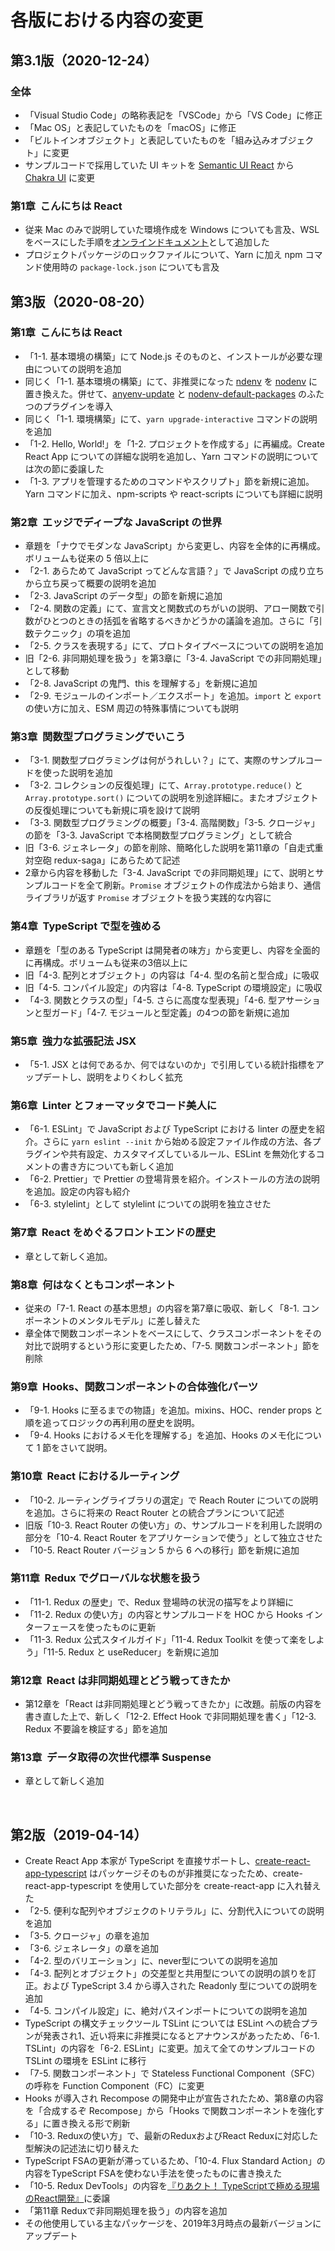 <!-- markdownlint-disable MD024 -->
# 各版における内容の変更

## 第3.1版（2020-12-24）

### 全体

- 「Visual Studio Code」の略称表記を「VSCode」から「VS Code」に修正
- 「Mac OS」と表記していたものを「macOS」に修正
- 「ビルトインオブジェクト」と表記していたものを「組み込みオブジェクト」に変更
- サンプルコードで採用していた UI キットを [Semantic UI React](https://react.semantic-ui.com/) から [Chakra UI](https://chakra-ui.com/) に変更

### 第1章&nbsp; こんにちは React

- 従来 Mac のみで説明していた環境作成を Windows についても言及、WSL をベースにした手順を[オンラインドキュメント](../extract/build-win-wnv.md)として追加した
- プロジェクトパッケージのロックファイルについて、Yarn に加え npm コマンド使用時の `package-lock.json` についても言及

## 第3版（2020-08-20）

### 第1章&nbsp; こんにちは React

- 「1-1. 基本環境の構築」にて Node.js そのものと、インストールが必要な理由についての説明を追加
- 同じく「1-1. 基本環境の構築」にて、非推奨になった [ndenv](https://github.com/riywo/ndenv) を [nodenv](https://github.com/nodenv/nodenv) に置き換えた。併せて、[anyenv-update](https://github.com/znz/anyenv-update) と [nodenv-default-packages](https://github.com/nodenv/nodenv-default-packages) のふたつのプラグインを導入
- 同じく「1-1. 環境構築」にて、`yarn upgrade-interactive` コマンドの説明を追加
- 「1-2. Hello, World!」を「1-2. プロジェクトを作成する」に再編成。Create React App についての詳細な説明を追加し、Yarn コマンドの説明については次の節に委譲した
- 「1-3. アプリを管理するためのコマンドやスクリプト」節を新規に追加。Yarn コマンドに加え、npm-scripts や react-scripts についても詳細に説明

### 第2章&nbsp; エッジでディープな JavaScript の世界

- 章題を「ナウでモダンな JavaScript」から変更し、内容を全体的に再構成。ボリュームも従来の 5 倍以上に
- 「2-1. あらためて JavaScript ってどんな言語？」で JavaScript の成り立ちから立ち戻って概要の説明を追加
- 「2-3. JavaScript のデータ型」の節を新規に追加
- 「2-4. 関数の定義」にて、宣言文と関数式のちがいの説明、アロー関数で引数がひとつのときの括弧を省略するべきかどうかの議論を追加。さらに「引数テクニック」の項を追加
- 「2-5. クラスを表現する」にて、プロトタイプベースについての説明を追加
- 旧「2-6. 非同期処理を扱う」を第3章に「3-4. JavaScript での非同期処理」として移動
- 「2-8. JavaScript の鬼門、this を理解する」を新規に追加
- 「2-9. モジュールのインポート／エクスポート」を追加。`import` と `export` の使い方に加え、ESM 周辺の特殊事情についても説明

### 第3章&nbsp; 関数型プログラミングでいこう

- 「3-1. 関数型プログラミングは何がうれしい？」にて、実際のサンプルコードを使った説明を追加
- 「3-2. コレクションの反復処理」にて、`Array.prototype.reduce()` と `Array.prototype.sort()` についての説明を別途詳細に。またオブジェクトの反復処理についても新規に項を設けて説明
- 「3-3. 関数型プログラミングの概要」「3-4. 高階関数」「3-5. クロージャ」の節を「3-3. JavaScript で本格関数型プログラミング」として統合
- 旧「3-6. ジェネレータ」の節を削除、簡略化した説明を第11章の「自走式重対空砲 redux-saga」にあらためて記述
- 2章から内容を移動した「3-4. JavaScript での非同期処理」にて、説明とサンプルコードを全て刷新。`Promise` オブジェクトの作成法から始まり、通信ライブラリが返す `Promise` オブジェクトを扱う実践的な内容に

### 第4章&nbsp; TypeScript で型を強める

- 章題を「型のある TypeScript は開発者の味方」から変更し、内容を全面的に再構成。ボリュームも従来の3倍以上に
- 旧「4-3. 配列とオブジェクト」の内容は「4-4. 型の名前と型合成」に吸収
- 旧「4-5. コンパイル設定」の内容は「4-8. TypeScript の環境設定」に吸収
- 「4-3. 関数とクラスの型」「4-5. さらに高度な型表現」「4-6. 型アサーションと型ガード」「4-7. モジュールと型定義」の4つの節を新規に追加

### 第5章&nbsp; 強力な拡張記法 JSX

- 「5-1. JSX とは何であるか、何ではないのか」で引用している統計指標をアップデートし、説明をよりくわしく拡充

### 第6章&nbsp; Linter とフォーマッタでコード美人に

- 「6-1. ESLint」で JavaScript および TypeScript における linter の歴史を紹介。さらに  `yarn eslint --init` から始める設定ファイル作成の方法、各プラグインや共有設定、カスタマイズしているルール、ESLint を無効化するコメントの書き方についても新しく追加
- 「6-2. Prettier」で Prettier の登場背景を紹介。インストールの方法の説明を追加。設定の内容も紹介
- 「6-3. stylelint」として stylelint についての説明を独立させた

### 第7章&nbsp; React をめぐるフロントエンドの歴史

- 章として新しく追加。

### 第8章&nbsp; 何はなくともコンポーネント

- 従来の「7-1. React の基本思想」の内容を第7章に吸収、新しく「8-1. コンポーネントのメンタルモデル」に差し替えた
- 章全体で関数コンポーネントをベースにして、クラスコンポーネントをその対比で説明するという形に変更したため、「7-5. 関数コンポーネント」節を削除

### 第9章&nbsp; Hooks、関数コンポーネントの合体強化パーツ

- 「9-1. Hooks に至るまでの物語」を追加。mixins、HOC、render props と順を追ってロジックの再利用の歴史を説明。
- 「9-4. Hooks におけるメモ化を理解する」を追加、Hooks のメモ化について 1 節をさいて説明。

### 第10章&nbsp; React におけるルーティング

- 「10-2. ルーティングライブラリの選定」で Reach Router についての説明を追加。さらに将来の React Router との統合プランについて記述
- 旧版「10-3. React Router の使い方」の、サンプルコードを利用した説明の部分を「10-4. React Router をアプリケーションで使う」として独立させた
- 「10-5.  React Router バージョン 5 から 6 への移行」節を新規に追加

### 第11章&nbsp; Redux でグローバルな状態を扱う

- 「11-1. Redux の歴史」で、Redux 登場時の状況の描写をより詳細に
- 「11-2. Redux の使い方」の内容とサンプルコードを HOC から Hooks インターフェースを使ったものに更新
- 「11-3. Redux 公式スタイルガイド」「11-4. Redux Toolkit を使って楽をしよう」「11-5. Redux と useReducer」を新規に追加

### 第12章&nbsp; React は非同期処理とどう戦ってきたか

- 第12章を「React は非同期処理とどう戦ってきたか」に改題。前版の内容を書き直した上で、新しく「12-2. Effect Hook で非同期処理を書く」「12-3. Redux 不要論を検証する」節を追加

### 第13章&nbsp; データ取得の次世代標準 Suspense

- 章として新しく追加

<br />

## 第2版（2019-04-14）

- Create React App 本家が TypeScript を直接サポートし、[create-react-app-typescript](https://github.com/wmonk/create-react-app-typescript) はパッケージそのものが非推奨になったため、create-react-app-typescript を使用していた部分を create-react-app に入れ替えた
- 「2-5. 便利な配列やオブジェクのトリテラル」に、分割代入についての説明を追加
- 「3-5. クロージャ」の章を追加
- 「3-6. ジェネレータ」の章を追加
- 「4-2. 型のバリエーション」に、never型についての説明を追加
- 「4-3. 配列とオブジェクト」の交差型と共用型についての説明の誤りを訂正。および TypeScript 3.4 から導入された Readonly 型についての説明を追加
- 「4-5. コンパイル設定」に、絶対パスインポートについての説明を追加
- TypeScript の構文チェックツール TSLint については ESLint への統合プランが発表され1、近い将来に非推奨になるとアナウンスがあったため、「6-1. TSLint」の内容を「6-2. ESLint」に変更。加えて全てのサンプルコードの TSLint の環境を ESLint に移行
- 「7-5. 関数コンポーネント」で Stateless Functional Component（SFC）の呼称を Function Component（FC）に変更
- Hooks が導入され Recompose の開発中止が宣告されたため、第8章の内容を「合成するぞ Recompose」から「Hooks で関数コンポーネントを強化する」に置き換える形で刷新
- 「10-3. Reduxの使い方」で、最新のReduxおよびReact Reduxに対応した型解決の記述法に切り替えた
- TypeScript FSAの更新が滞っているため、「10-4. Flux Standard Action」の内容をTypeScript FSAを使わない手法を使ったものに書き換えた
- 「10-5. Redux DevTools」の内容を[『りあクト！ TypeScriptで極める現場のReact開発』](https://oukayuka.booth.pm/items/1312815)に委譲
- 「第11章 Reduxで非同期処理を扱う」の内容を追加
- その他使用している主なパッケージを、2019年3月時点の最新バージョンにアップデート
